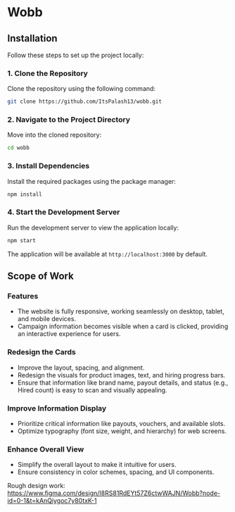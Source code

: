 # Wobb

## Installation

Follow these steps to set up the project locally:

### 1. Clone the Repository
Clone the repository using the following command:

```bash
git clone https://github.com/ItsPalash13/wobb.git
```

### 2. Navigate to the Project Directory
Move into the cloned repository:

```bash
cd wobb
```

### 3. Install Dependencies
Install the required packages using the package manager:

```bash
npm install
```

### 4. Start the Development Server
Run the development server to view the application locally:

```bash
npm start
```

The application will be available at `http://localhost:3000` by default.

## Scope of Work

### Features
- The website is fully responsive, working seamlessly on desktop, tablet, and mobile devices.
- Campaign information becomes visible when a card is clicked, providing an interactive experience for users.

### Redesign the Cards
- Improve the layout, spacing, and alignment.
- Redesign the visuals for product images, text, and hiring progress bars.
- Ensure that information like brand name, payout details, and status (e.g., Hired count) is easy to scan and visually appealing.

### Improve Information Display
- Prioritize critical information like payouts, vouchers, and available slots.
- Optimize typography (font size, weight, and hierarchy) for web screens.

### Enhance Overall View
- Simplify the overall layout to make it intuitive for users.
- Ensure consistency in color schemes, spacing, and UI components.

Rough design work:
https://www.figma.com/design/I8RS81RdEYt57Z6ctwWAJN/Wobb?node-id=0-1&t=kAnQiygoc7y80txK-1

